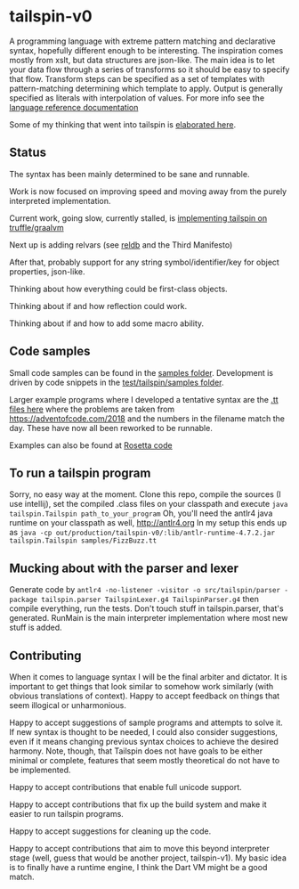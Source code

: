 # tailspin-v0
A programming language with extreme pattern matching and declarative syntax, hopefully different enough to be interesting.
The inspiration comes mostly from xslt, but data structures are json-like. The main idea is to let your data flow through
a series of transforms so it should be easy to specify that flow. Transform steps can be specified as a set of templates with
pattern-matching determining which template to apply. Output is generally specified as literals with interpolation of values.
For more info see the [language reference documentation](TailspinReference.md)

Some of my thinking that went into tailspin is [elaborated here](https://cygni.se/the-perfect-programming-language/).

## Status
The syntax has been mainly determined to be sane and runnable.

Work is now focused on improving speed and moving away from the purely interpreted implementation.

Current work, going slow, currently stalled, is [implementing tailspin on truffle/graalvm](https://github.com/tobega/tailspin-truffle)

Next up is adding relvars (see [reldb](https://reldb.org) and the Third Manifesto)

After that, probably support for any string symbol/identifier/key for object properties, json-like.

Thinking about how everything could be first-class objects.

Thinking about if and how reflection could work.

Thinking about if and how to add some macro ability.

## Code samples
Small code samples can be found in the [samples folder](https://github.com/tobega/tailspin-v0/tree/master/samples).
Development is driven by code snippets in the [test/tailspin/samples folder](https://github.com/tobega/tailspin-v0/tree/master/test/tailspin/samples).

Larger example programs where I developed a tentative syntax are the [.tt files here](https://github.com/tobega/aoc2018) where the
problems are taken from https://adventofcode.com/2018 and the numbers in the filename match the day. These have now all been reworked to
be runnable.

Examples can also be found at [Rosetta code](http://www.rosettacode.org/wiki/Category:Tailspin)

## To run a tailspin program
Sorry, no easy way at the moment. Clone this repo, compile the sources (I use intellij), set the compiled .class files on your
classpath and execute `java tailspin.Tailspin path_to_your_program`
Oh, you'll need the antlr4 java runtime on your classpath as well, http://antlr4.org
In my setup this ends up as `java -cp out/production/tailspin-v0/:lib/antlr-runtime-4.7.2.jar tailspin.Tailspin samples/FizzBuzz.tt`

## Mucking about with the parser and lexer
Generate code by
`antlr4 -no-listener -visitor -o src/tailspin/parser -package tailspin.parser TailspinLexer.g4 TailspinParser.g4`
then compile everything, run the tests.
Don't touch stuff in tailspin.parser, that's generated. RunMain is the
main interpreter implementation where most new stuff is added.

## Contributing
When it comes to language syntax I will be the final arbiter and dictator. It is
important to get things that look similar to somehow work similarly
(with obvious translations of context). Happy to accept feedback on things that seem illogical
or unharmonious.

Happy to accept suggestions of sample programs and attempts to solve it. If new syntax is thought
to be needed, I could also consider suggestions, even if it means changing previous syntax
choices to achieve the desired harmony. Note, though, that Tailspin does not have goals to be either
minimal or complete, features that seem mostly theoretical do not have to be implemented.

Happy to accept contributions that enable full unicode support.

Happy to accept contributions that fix up the build system and make it easier to run tailspin programs.

Happy to accept suggestions for cleaning up the code.

Happy to accept contributions that aim to move this beyond interpreter stage (well, guess that would be another project, tailspin-v1).
My basic idea is to finally have a runtime engine, I think the Dart VM might be a good match.
